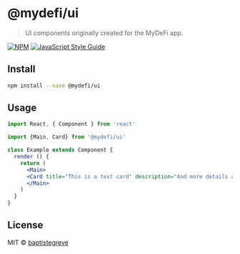 # @mydefi/ui

> UI components originally created for the MyDeFi app.

[![NPM](https://img.shields.io/npm/v/@mydefi/ui.svg)](https://www.npmjs.com/package/@mydefi/ui) [![JavaScript Style Guide](https://img.shields.io/badge/code_style-standard-brightgreen.svg)](https://standardjs.com)

## Install

```bash
npm install --save @mydefi/ui
```

## Usage

```jsx
import React, { Component } from 'react'

import {Main, Card} from '@mydefi/ui'

class Example extends Component {
  render () {
    return (
      <Main>
      <Card title="This is a test card" description="And more details about it."></Card>
      </Main>
    )
  }
}
```

## License

MIT © [baptistegreve](https://github.com/baptistegreve)
